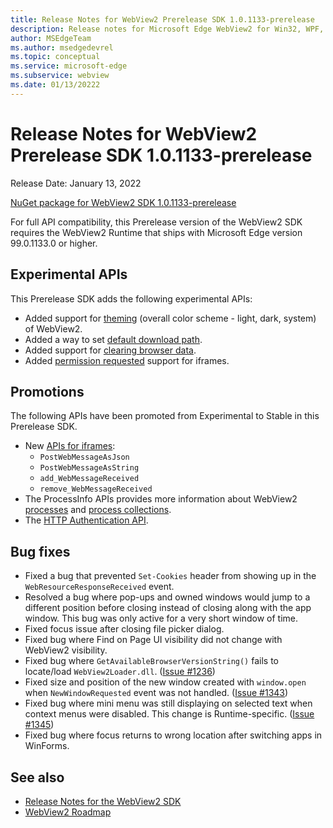 ```yaml
---
title: Release Notes for WebView2 Prerelease SDK 1.0.1133-prerelease
description: Release notes for Microsoft Edge WebView2 for Win32, WPF, and WinForms, covering new features, APIs, and fixes.
author: MSEdgeTeam
ms.author: msedgedevrel
ms.topic: conceptual
ms.service: microsoft-edge
ms.subservice: webview
ms.date: 01/13/20222
---
```

# Release Notes for WebView2 Prerelease SDK 1.0.1133-prerelease

Release Date: January 13, 2022

[NuGet package for WebView2 SDK 1.0.1133-prerelease](https://www.nuget.org/packages/Microsoft.Web.WebView2/1.0.1133-prerelease)

For full API compatibility, this Prerelease version of the WebView2 SDK requires the WebView2 Runtime that ships with Microsoft Edge version 99.0.1133.0 or higher.


<!-- ====================================================================== -->
## Experimental APIs

This Prerelease SDK adds the following experimental APIs:

*  Added support for [theming](/microsoft-edge/webview2/reference/win32/icorewebview2experimentalprofile2?view=webview2-1.0.1133-prerelease&preserve-view=true) (overall color scheme - light, dark, system) of WebView2.
*  Added a way to set [default download path](/microsoft-edge/webview2/reference/win32/icorewebview2experimentalprofile3?view=webview2-1.0.1133-prerelease&preserve-view=true).
*  Added support for [clearing browser data](/microsoft-edge/webview2/reference/win32/icorewebview2experimentalprofile4?view=webview2-1.0.1133-prerelease&preserve-view=true).
*  Added [permission requested](/microsoft-edge/webview2/reference/win32/icorewebview2experimentalframe3?view=webview2-1.0.1133-prerelease&preserve-view=true) support for iframes.


<!-- ====================================================================== -->
## Promotions

The following APIs have been promoted from Experimental to Stable in this Prerelease SDK.

*  New [APIs for iframes](/microsoft-edge/webview2/reference/win32/icorewebview2experimentalframe2?view=webview2-1.0.1133-prerelease&preserve-view=true):
   *  `PostWebMessageAsJson`
   *  `PostWebMessageAsString`
   *  `add_WebMessageReceived`
   *  `remove_WebMessageReceived`
*  The ProcessInfo APIs provides more information about WebView2 [processes](/microsoft-edge/webview2/reference/win32/icorewebview2experimentalprocessinfo?view=webview2-1.0.1133-prerelease&preserve-view=true) and [process collections](/microsoft-edge/webview2/reference/win32/icorewebview2experimentalprocessinfocollection?view=webview2-1.0.1133-prerelease&preserve-view=true).
*  The [HTTP Authentication API](/microsoft-edge/webview2/reference/win32/icorewebview2experimental10?view=webview2-1.0.1133-prerelease&preserve-view=true).


<!-- ====================================================================== -->
## Bug fixes

*  Fixed a bug that prevented `Set-Cookies` header from showing up in the `WebResourceResponseReceived` event.
*  Resolved a bug where pop-ups and owned windows would jump to a different position before closing instead of closing
along with the app window. This bug was only active for a very short window of time.
*  Fixed focus issue after closing file picker dialog.
*  Fixed bug where Find on Page UI visibility did not change with WebView2 visibility.
*  Fixed bug where `GetAvailableBrowserVersionString()` fails to locate/load `WebView2Loader.dll`. ([Issue #1236](https://github.com/MicrosoftEdge/WebView2Feedback/issues/1236))
*  Fixed size and position of the new window created with `window.open` when `NewWindowRequested` event was not
handled. ([Issue #1343](https://github.com/MicrosoftEdge/WebView2Feedback/issues/1343))
*  Fixed bug where mini menu was still displaying on selected text when context menus were disabled. This change is Runtime-specific. ([Issue #1345](https://github.com/MicrosoftEdge/WebView2Feedback/issues/1345))
*  Fixed bug where focus returns to wrong location after switching apps in WinForms.


<!-- ====================================================================== -->
## See also

* [Release Notes for the WebView2 SDK](./index.md)
* [WebView2 Roadmap](../roadmap.md)

